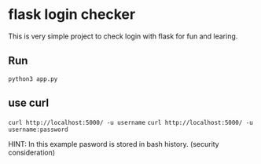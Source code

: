 # flask login checker

This is very simple project to check login with flask for fun and learing.


## Run

`python3 app.py`

## use curl

`curl http://localhost:5000/ -u username`
`curl http://localhost:5000/ -u username:password` 

HINT: In this example pasword is stored in bash history. (security consideration)

